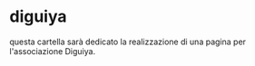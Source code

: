 # diguiya
questa cartella sarà dedicato la realizzazione di una pagina per l'associazione Diguiya. 
